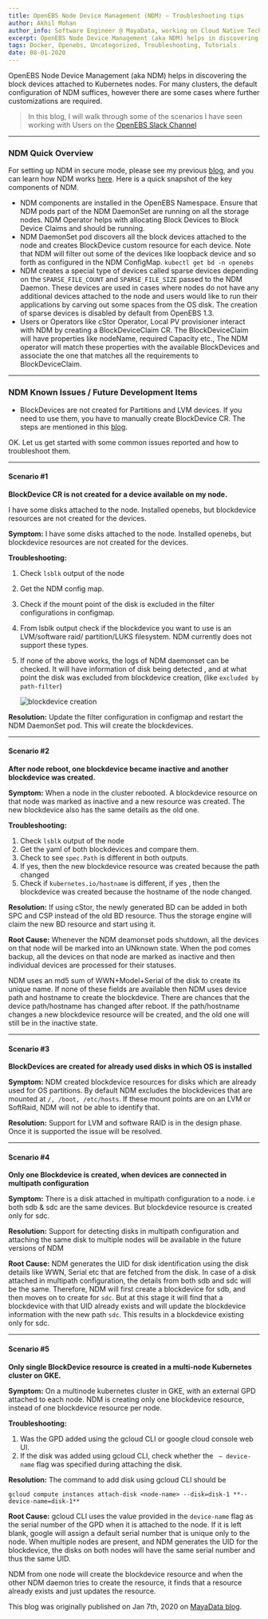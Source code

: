 ```yaml
---
title: OpenEBS Node Device Management (NDM) — Troubleshooting tips
author: Akhil Mohan
author_info: Software Engineer @ MayaData, working on Cloud Native Tech.
excerpt: OpenEBS Node Device Management (aka NDM) helps in discovering the block devices attached to Kubernetes nodes. In this blog, I will walk through some of the scenarios I have seen working with users on the OpenEBS Slack Channel.
tags: Docker, Openebs, Uncategorized, Troubleshooting, Tutorials
date: 08-01-2020
---
```


OpenEBS Node Device Management (aka NDM) helps in discovering the block devices attached to Kubernetes nodes. For many clusters, the default configuration of NDM suffices, however there are some cases where further customizations are required.

> In this blog, I will walk through some of the scenarios I have seen working with Users on the [OpenEBS Slack Channel](http://slack.openebs.io/)

---

### NDM Quick Overview

For setting up NDM in secure mode, please see my previous [blog](https://blog.mayadata.io/openebs/configuring-openebs-to-run-with-security-enhanced-linux), and you can learn how NDM works [here](https://docs.openebs.io/docs/next/ndm.html). Here is a quick snapshot of the key components of NDM.

- NDM components are installed in the OpenEBS Namespace. Ensure that NDM pods part of the NDM DaemonSet are running on all the storage nodes. NDM Operator helps with allocating Block Devices to Block Device Claims and should be running.
- NDM DaemonSet pod discovers all the block devices attached to the node and creates BlockDevice custom resource for each device. Note that NDM will filter out some of the devices like loopback device and so forth as configured in the NDM ConfigMap. `kubectl get bd -n openebs`
- NDM creates a special type of devices called sparse devices depending on the `SPARSE_FILE_COUNT` and `SPARSE_FILE_SIZE` passed to the NDM Daemon. These devices are used in cases where nodes do not have any additional devices attached to the node and users would like to run their applications by carving out some spaces from the OS disk. The creation of sparse devices is disabled by default from OpenEBS 1.3.
- Users or Operators like cStor Operator, Local PV provisioner interact with NDM by creating a BlockDeviceClaim CR. The BlockDeviceClaim will have properties like nodeName, required Capacity etc., The NDM operator will match these properties with the available BlockDevices and associate the one that matches all the requirements to BlockDeviceClaim.

---

### NDM Known Issues / Future Development Items

- BlockDevices are not created for Partitions and LVM devices. If you need to use them, you have to manually create BlockDevice CR. The steps are mentioned in this [blog](https://blog.mayadata.io/openebs/creating-manual-blockdevice).

OK. Let us get started with some common issues reported and how to troubleshoot them.

---

#### Scenario #1

**BlockDevice CR is not created for a device available on my node.**

I have some disks attached to the node. Installed openebs, but blockdevice resources are not created for the devices.

**Symptom:** I have some disks attached to the node. Installed openebs, but blockdevice resources are not created for the devices.

**Troubleshooting:**

1. Check `lsblk` output of the node
2. Get the NDM config map.
3. Check if the mount point of the disk is excluded in the filter configurations in configmap.
4. From lsblk output check if the blockdevice you want to use is an LVM/software raid/ partition/LUKS filesystem. NDM currently does not support these types.
5. If none of the above works, the logs of NDM daemonset can be checked. It will have information of disk being detected , and at what point the disk was excluded from blockdevice creation, (like `excluded by path-filter`)

    ![blockdevice creation](https://cdn-images-1.medium.com/max/800/0*q8rBQFw284gRYqjg)

**Resolution:** Update the filter configuration in configmap and restart the NDM DaemonSet pod. This will create the blockdevices.

---

#### Scenario #2

**After node reboot, one blockdevice became inactive and another blockdevice was created.**

**Symptom:** When a node in the cluster rebooted. A blockdevice resource on that node was marked as inactive and a new resource was created. The new blockdevice also has the same details as the old one.

**Troubleshooting:**

1. Check `lsblk` output of the node
2. Get the yaml of both blockdevices and compare them.
3. Check to see `spec.Path` is different in both outputs.
4. If yes, then the new blockdevice resource was created because the path changed
5. Check if `kubernetes.io/hostname` is different, if yes , then the blockdevice was created because the hostname of the node changed.

**Resolution:** If using cStor, the newly generated BD can be added in both SPC and CSP instead of the old BD resource. Thus the storage engine will claim the new BD resource and start using it.

**Root Cause:** Whenever the NDM deamonset pods shutdown, all the devices on that node will be marked into an UNknown state. When the pod comes backup, all the devices on that node are marked as inactive and then individual devices are processed for their statuses.

NDM uses an md5 sum of WWN+Model+Serial of the disk to create its unique name. If none of these fields are available then NDM uses device path and hostname to create the blockdevice. There are chances that the device path/hostname has changed after reboot. If the path/hostname changes a new blockdevice resource will be created, and the old one will still be in the inactive state.

---

#### Scenario #3

**BlockDevices are created for already used disks in which OS is installed**

**Symptom:** NDM created blockdevice resources for disks which are already used for OS partitions. By default NDM excludes the blockdevices that are mounted at `/, /boot, /etc/hosts`. If these mount points are on an LVM or SoftRaid, NDM will not be able to identify that.

**Resolution:** Support for LVM and software RAID is in the design phase. Once it is supported the issue will be resolved.

---

#### Scenario #4

**Only one Blockdevice is created, when devices are connected in multipath configuration**

**Symptom:** There is a disk attached in multipath configuration to a node. i.e both sdb & sdc are the same devices. But blockdevice resource is created only for sdc.

**Resolution:** Support for detecting disks in multipath configuration and attaching the same disk to multiple nodes will be available in the future versions of NDM

**Root Cause:** NDM generates the UID for disk identification using the disk details like WWN, Serial etc that are fetched from the disk. In case of a disk attached in multipath configuration, the details from both sdb and sdc will be the same. Therefore, NDM will first create a blockdevice for sdb, and then moves on to create for `sdc`. But at this stage it will find that a blockdevice with that UID already exists and will update the blockdevice information with the new path `sdc`. This results in a blockdevice existing only for sdc.

---

#### Scenario #5

**Only single BlockDevice resource is created in a multi-node Kubernetes cluster on GKE.**

**Symptom:** On a multinode kubernetes cluster in GKE, with an external GPD attached to each node. NDM is creating only one blockdevice resource, instead of one blockdevice resource per node.

**Troubleshooting:**

1. Was the GPD added using the gcloud CLI or google cloud console web UI.
2. If the disk was added using gcloud CLI, check whether the ` — device-name` flag was specified during attaching the disk.

**Resolution:** The command to add disk using gcloud CLI should be

    gcloud compute instances attach-disk <node-name> --disk=disk-1 **--device-name=disk-1**

**Root Cause:** gcloud CLI uses the value provided in the `device-name` flag as the serial number of the GPD when it is attached to the node. If it is left blank, google will assign a default serial number that is unique only to the node. When multiple nodes are present, and NDM generates the UID for the blockdevice, the disks on both nodes will have the same serial number and thus the same UID.

NDM from one node will create the blockdevice resource and when the other NDM daemon tries to create the resource, it finds that a resource already exists and just updates the resource.

This blog was originally published on Jan 7th, 2020 on [MayaData blog](https://blog.mayadata.io/openebs/openebs-node-device-management-ndm-troubleshooting-tips).
